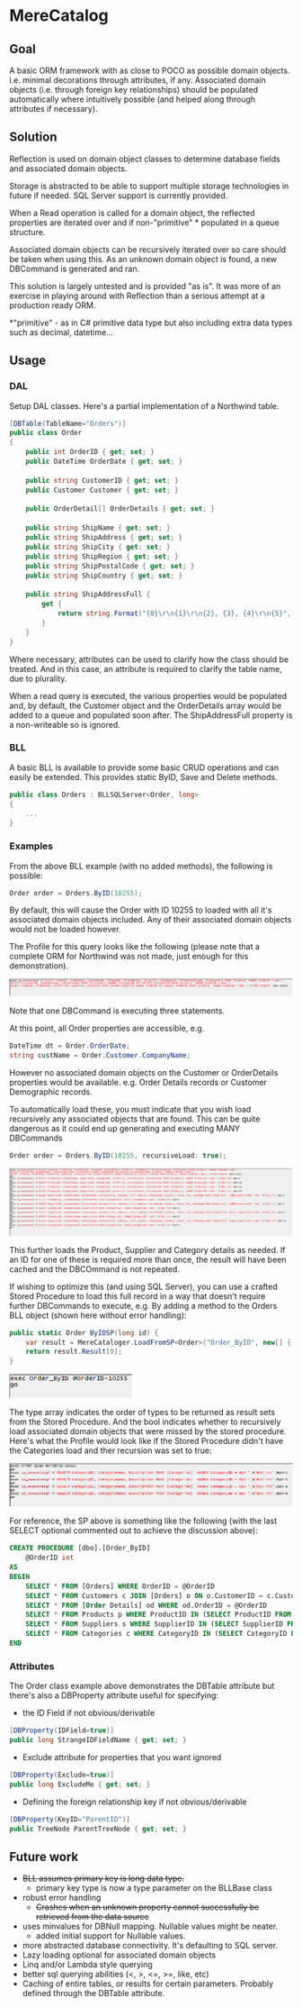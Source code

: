 # MereCatalog

## Goal

A basic ORM framework with as close to POCO as possible domain objects. i.e. minimal decorations through attributes, if any. Associated domain objects (i.e. through foreign key relationships) should be populated automatically where intuitively possible (and helped along through attributes if necessary).



## Solution

Reflection is used on domain object classes to determine database fields and associated domain objects. 

Storage is abstracted to be able to support multiple storage technologies in future if needed. SQL Server support is currently provided. 

When a Read operation is called for a domain object, the reflected properties are iterated over and if non-"primitive" * populated in a queue structure.  

Associated domain objects can be recursively iterated over so care should be taken when using this. As an unknown domain object is found, a new DBCommand is generated and ran. 

This solution is largely untested and is provided "as is". It was more of an exercise in playing around with Reflection than a serious attempt at a production ready ORM.

*"primitive" - as in C# primitive data type but also including extra data types such as decimal, datetime...


## Usage

### DAL

Setup DAL classes. Here's a partial implementation of a Northwind table.

``` C#
[DBTable(TableName="Orders")]
public class Order
{
	public int OrderID { get; set; }
	public DateTime OrderDate { get; set; }

	public string CustomerID { get; set; }
	public Customer Customer { get; set; }

	public OrderDetail[] OrderDetails { get; set; }

	public string ShipName { get; set; }
	public string ShipAddress { get; set; }
	public string ShipCity { get; set; }
	public string ShipRegion { get; set; }
	public string ShipPostalCode { get; set; }
	public string ShipCountry { get; set; }
			
	public string ShipAddressFull { 
		get { 
			return string.Format("{0}\r\n{1}\r\n{2}, {3}, {4}\r\n{5}", ShipName, ShipAddress, ShipCity, ShipRegion, ShipPostalCode, ShipCountry); 
		} 
	}
}
```

Where necessary, attributes can be used to clarify how the class should be treated. And in this case, an attribute is required to clarify the table name, due to plurality.

When a read query is executed, the various properties would be populated and, by default, the Customer object and the OrderDetails array would be added to a queue and populated soon after.  The ShipAddressFull property is a non-writeable so is ignored.



### BLL

A basic BLL is available to provide some basic CRUD operations and can easily be extended. This provides static ByID, Save and Delete methods.  

``` C#
public class Orders : BLLSQLServer<Order, long>
{
	...
}
```

### Examples

From the above BLL example (with no added methods), the following is possible:

``` C#
Order order = Orders.ByID(10255);
```

By default, this will cause the Order with ID 10255 to loaded with all it's associated domain objects included. Any of their associated domain objects would not be loaded however.

The Profile for this query looks like the following (please note that a complete ORM for Northwind was not made, just enough for this demonstration).

[![default Load](./images/defaultLoad.PNG)](./images/defaultLoad.PNG)

Note that one DBCommand is executing three statements.

At this point, all Order properties are accessible, e.g.

``` C#
DateTime dt = Order.OrderDate;
string custName = Order.Customer.CompanyName;
```

However no associated domain objects on the Customer or OrderDetails properties would be available. e.g. Order Details records or Customer Demographic records.

To automatically load these, you must indicate that you wish load recursively any associated objects that are found. This can be quite dangerous as it could end up generating and executing MANY DBCommands

``` C#
Order order = Orders.ByID(10255, recursiveLoad: true);
```

[![Recursive Load](./images/RecursiveLoad.PNG)](./images/RecursiveLoad.PNG)

This further loads the Product, Supplier and Category details as needed. If an ID for one of these is required more than once, the result will have been cached and the DBCOmmand is not repeated.

If wishing to optimize this (and using SQL Server), you can use a crafted Stored Procedure to load this full record in a way that doesn't require further DBCommands to execute, e.g. By adding a method to the Orders BLL object (shown here without error handling):

``` C#
public static Order ByIDSP(long id) {
	var result = MereCataloger.LoadFromSP<Order>("Order_ByID", new[] { typeof(Order), typeof(Customer), typeof(OrderDetail), typeof(Product), typeof(Supplier), typeof(Category) }, true, "OrderID", id);
	return result.Result[0];
}
```
[![Stored Proc Full](./images/StoredProcFull.PNG)](./images/StoredProcFull.PNG)

The type array indicates the order of types to be returned as result sets from the Stored Procedure. And the bool indicates whether to recursively load associated domain objects that were missed by the stored procedure. Here's what the Profile would look like if the Stored Procedure didn't have the Categories load and ther recursion was set to true:

[![Stored Proc Incomplete](./images/StoredProcIncomplete.PNG)](./images/StoredProcIncomplete.PNG)

For reference, the SP above is something like the following (with the last SELECT optional commented out to achieve the discussion above):

``` SQL 
CREATE PROCEDURE [dbo].[Order_ByID]
	@OrderID int
AS
BEGIN
	SELECT * FROM [Orders] WHERE OrderID = @OrderID
	SELECT * FROM Customers c JOIN [Orders] o ON o.CustomerID = c.CustomerID WHERE o.OrderID = @OrderID
	SELECT * FROM [Order Details] od WHERE od.OrderID = @OrderID
	SELECT * FROM Products p WHERE ProductID IN (SELECT ProductID FROM [Order Details] od WHERE od.OrderID = @OrderID)
	SELECT * FROM Suppliers s WHERE SupplierID IN (SELECT SupplierID FROM Products p WHERE ProductID IN (SELECT ProductID FROM [Order Details] od WHERE od.OrderID = @OrderID))
	SELECT * FROM Categories c WHERE CategoryID IN (SELECT CategoryID FROM Products p WHERE ProductID IN (SELECT ProductID FROM [Order Details] od WHERE od.OrderID = @OrderID))
END
```

### Attributes

The Order class example above demonstrates the DBTable attribute but there's also a DBProperty attribute useful for specifying:
- the ID Field if not obvious/derivable
``` C#
[DBProperty(IDField=true)]
public long StrangeIDFieldName { get; set; }
```
- Exclude attribute for properties that you want ignored
``` C#
[DBProperty(Exclude=true)]
public long ExcludeMe { get; set; }
```
- Defining the foreign relationship key if not obvious/derivable
``` C#
[DBProperty(KeyID="ParentID")]
public TreeNode ParentTreeNode { get; set; }
```

## Future work

- ~~BLL assumes primary key is long data type.~~
  - primary key type is now a type parameter on the BLLBase class
- robust error handling
  - ~~Crashes when an unknown property cannot successfully be retrieved from the data source~~
- uses minvalues for DBNull mapping. Nullable values might be neater.
  - added initial support for Nullable values.
- more abstracted database connectivity. It's defaulting to SQL server.
- Lazy loading optional for associated domain objects
- Linq and/or Lambda style querying
- better sql querying abilities (<, >, <=, >=, like, etc)
- Caching of entire tables, or results for certain parameters. Probably defined through the DBTable attribute.